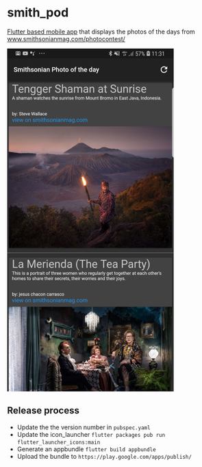 # smith_pod

[Flutter based mobile app](https://flutter.dev) that displays the photos of the days from www.smithsonianmag.com/photocontest/

![Preview on android](preview_android.png)

## Release process

* Update the the version number in `pubspec.yaml`
* Update the icon_launcher `flutter packages pub run flutter_launcher_icons:main`
* Generate an appbundle `flutter build appbundle`
* Upload the bundle to `https://play.google.com/apps/publish/`
